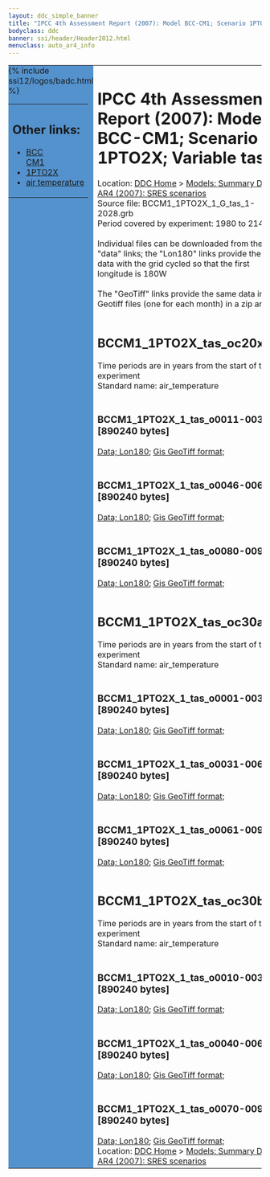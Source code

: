 ```yaml
---
layout: ddc_simple_banner
title: "IPCC 4th Assessment Report (2007): Model BCC-CM1; Scenario 1PTO2X; Variable tas"
bodyclass: ddc
banner: ssi/header/Header2012.html
menuclass: auto_ar4_info
---
```



<table width="100%" border="0" cellspacing="0" cellpadding="0" style="border-collapse: collapse;">
<tr style="margin:0;padding:0;border:0;">
<td style="margin:0;padding:0;border:0;height:1pt;width:150pt;background:#5492CD;" valign="top" >

<div id="lh-col2" class="auto_ar4_info">
<table class="menumain" bgcolor="#5492CD" cellspacing="0" width="100%" border="0">
<tr><td>
<h2> Other links:</h2>
<ul>
<li><a href="/auto/ar4/model-BCC-CM1.html">BCC<br/>CM1</a></li>
<li><a href="/auto/ar4/scenario-1PTO2X.html">1PTO2X</a></li>
<li><a href="/auto/ar4/var-air_temperature.html">air temperature</a></li>
</ul>
</td></tr>
{% include ssi12/logos/badc.html %}
</table>
</div>
</td>
<td><h1>IPCC 4th Assessment Report (2007): Model BCC-CM1; Scenario 1PTO2X; Variable tas</h1>

<!-- Breadcrumb1 -->
<div id="breadcrumb1" align="left">
Location: <a href="/index.html">DDC Home</a> > <a href="/sim/gcm_clim/">Models: Summary Data</a>
> <a href="/sim/gcm_clim/SRES_AR4/index.html">AR4 (2007): SRES scenarios</a>
</div>
<!-- End of Breadcrumb1 -->Source file: BCCM1_1PTO2X_1_G_tas_1-2028.grb
<br/>
Period covered by experiment: 1980 to 2148<br/>
<br/>Individual files can be downloaded from the "data" links; the "Lon180" links provide the same data
         with the grid cycled so that the first longitude is 180W<br/>
<br/>The "GeoTiff" links provide the same data in 12 Geotiff files (one for each month)
          in a zip archive<br/>
<br/><h2>BCCM1_1PTO2X_tas_oc20x.tar</h2>
Time periods are in years from the start of the experiment<br/>
Standard name: air_temperature<br>
<br/><h3>BCCM1_1PTO2X_1_tas_o0011-0030.nc [890240 bytes]</h3>
<a href="/cgi-bin/downl/ar4_nc/tas/BCCM1_1PTO2X_1_tas_o0011-0030.nc">Data; </a><a href="/cgi-bin/downl/ar4_nc/tas/BCCM1_1PTO2X_1_tas_o0011-0030.cyto180.nc"> Lon180</a>; <a href="/cgi-bin/downl/ar4_tif/tas/BCCM1_1PTO2X_1_tas_o0011-0030.zip">Gis GeoTiff format; </a><br/>
<br/><h3>BCCM1_1PTO2X_1_tas_o0046-0065.nc [890240 bytes]</h3>
<a href="/cgi-bin/downl/ar4_nc/tas/BCCM1_1PTO2X_1_tas_o0046-0065.nc">Data; </a><a href="/cgi-bin/downl/ar4_nc/tas/BCCM1_1PTO2X_1_tas_o0046-0065.cyto180.nc"> Lon180</a>; <a href="/cgi-bin/downl/ar4_tif/tas/BCCM1_1PTO2X_1_tas_o0046-0065.zip">Gis GeoTiff format; </a><br/>
<br/><h3>BCCM1_1PTO2X_1_tas_o0080-0099.nc [890240 bytes]</h3>
<a href="/cgi-bin/downl/ar4_nc/tas/BCCM1_1PTO2X_1_tas_o0080-0099.nc">Data; </a><a href="/cgi-bin/downl/ar4_nc/tas/BCCM1_1PTO2X_1_tas_o0080-0099.cyto180.nc"> Lon180</a>; <a href="/cgi-bin/downl/ar4_tif/tas/BCCM1_1PTO2X_1_tas_o0080-0099.zip">Gis GeoTiff format; </a><br/>
<br/><h2>BCCM1_1PTO2X_tas_oc30a.tar</h2>
Time periods are in years from the start of the experiment<br/>
Standard name: air_temperature<br>
<br/><h3>BCCM1_1PTO2X_1_tas_o0001-0030.nc [890240 bytes]</h3>
<a href="/cgi-bin/downl/ar4_nc/tas/BCCM1_1PTO2X_1_tas_o0001-0030.nc">Data; </a><a href="/cgi-bin/downl/ar4_nc/tas/BCCM1_1PTO2X_1_tas_o0001-0030.cyto180.nc"> Lon180</a>; <a href="/cgi-bin/downl/ar4_tif/tas/BCCM1_1PTO2X_1_tas_o0001-0030.zip">Gis GeoTiff format; </a><br/>
<br/><h3>BCCM1_1PTO2X_1_tas_o0031-0060.nc [890240 bytes]</h3>
<a href="/cgi-bin/downl/ar4_nc/tas/BCCM1_1PTO2X_1_tas_o0031-0060.nc">Data; </a><a href="/cgi-bin/downl/ar4_nc/tas/BCCM1_1PTO2X_1_tas_o0031-0060.cyto180.nc"> Lon180</a>; <a href="/cgi-bin/downl/ar4_tif/tas/BCCM1_1PTO2X_1_tas_o0031-0060.zip">Gis GeoTiff format; </a><br/>
<br/><h3>BCCM1_1PTO2X_1_tas_o0061-0090.nc [890240 bytes]</h3>
<a href="/cgi-bin/downl/ar4_nc/tas/BCCM1_1PTO2X_1_tas_o0061-0090.nc">Data; </a><a href="/cgi-bin/downl/ar4_nc/tas/BCCM1_1PTO2X_1_tas_o0061-0090.cyto180.nc"> Lon180</a>; <a href="/cgi-bin/downl/ar4_tif/tas/BCCM1_1PTO2X_1_tas_o0061-0090.zip">Gis GeoTiff format; </a><br/>
<br/><h2>BCCM1_1PTO2X_tas_oc30b.tar</h2>
Time periods are in years from the start of the experiment<br/>
Standard name: air_temperature<br>
<br/><h3>BCCM1_1PTO2X_1_tas_o0010-0039.nc [890240 bytes]</h3>
<a href="/cgi-bin/downl/ar4_nc/tas/BCCM1_1PTO2X_1_tas_o0010-0039.nc">Data; </a><a href="/cgi-bin/downl/ar4_nc/tas/BCCM1_1PTO2X_1_tas_o0010-0039.cyto180.nc"> Lon180</a>; <a href="/cgi-bin/downl/ar4_tif/tas/BCCM1_1PTO2X_1_tas_o0010-0039.zip">Gis GeoTiff format; </a><br/>
<br/><h3>BCCM1_1PTO2X_1_tas_o0040-0069.nc [890240 bytes]</h3>
<a href="/cgi-bin/downl/ar4_nc/tas/BCCM1_1PTO2X_1_tas_o0040-0069.nc">Data; </a><a href="/cgi-bin/downl/ar4_nc/tas/BCCM1_1PTO2X_1_tas_o0040-0069.cyto180.nc"> Lon180</a>; <a href="/cgi-bin/downl/ar4_tif/tas/BCCM1_1PTO2X_1_tas_o0040-0069.zip">Gis GeoTiff format; </a><br/>
<br/><h3>BCCM1_1PTO2X_1_tas_o0070-0099.nc [890240 bytes]</h3>
<a href="/cgi-bin/downl/ar4_nc/tas/BCCM1_1PTO2X_1_tas_o0070-0099.nc">Data; </a><a href="/cgi-bin/downl/ar4_nc/tas/BCCM1_1PTO2X_1_tas_o0070-0099.cyto180.nc"> Lon180</a>; <a href="/cgi-bin/downl/ar4_tif/tas/BCCM1_1PTO2X_1_tas_o0070-0099.zip">Gis GeoTiff format; </a><br/>
<!-- Breadcrumb2 -->
<div id="breadcrumb2" align="left">
Location: <a href="/index.html">DDC Home</a> > <a href="/sim/gcm_clim/">Models: Summary Data</a>
> <a href="/sim/gcm_clim/SRES_AR4/index.html">AR4 (2007): SRES scenarios</a>
</div>
<!-- End of Breadcrumb2 --></td></tr></table>
